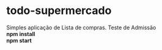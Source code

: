 # todo-supermercado
Simples aplicação de Lista de compras. Teste de Admissão
<br>
<strong>npm install</strong><br>
<strong>npm start</strong>
